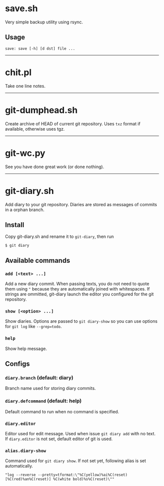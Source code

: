 save.sh
=======

Very simple backup utility using rsync.

Usage
-----

    save: save [-h] [d dst] file ...



***

chit.pl
=======

Take one line notes.



***

git-dumphead.sh
===============

Create archive of HEAD of current git repository.
Uses `txz` format if available, otherwise uses tgz.



***

git-wc.py
=========

See you have done great work (or done nothing).



***

git-diary.sh
============

Add diary to your git repository. Diaries are stored as messages of commits in a
orphan branch.


Install
-------

Copy git-diary.sh and rename it to `git-diary`, then run

    $ git diary


Available commands
------------------

### `add [<text> ...]`

Add a new diary commit. When passing texts, you do not need to quote them
using `"` because they are automatically joined with whitespaces. If strings are
ommitted, git-diary launch the editor you configured for the git repository.

### `show [<option> ...]`

Show diaries. Options are passed to `git diary-show` so you can use options for
`git log` like `--grep=todo`.

### `help`

Show help message.


Configs
-------

### `diary.branch` (default: diary)

Branch name used for storing diary commits.

### `diary.defcommand` (default: help)

Default command to run when no command is specified.

### `diary.editor`

Editor used for edit message. Used when issue `git diary add` with no text. If
`diary.editor` is not set, default editor of git is used.

### `alias.diary-show`

Command used for `git diary show`. If not set yet, following alias is set
automatically.

    "log --reverse --pretty=tformat:\"%C(yellow)%ai%C(reset) [%C(red)%an%C(reset)] %C(white bold)%s%C(reset)\""

